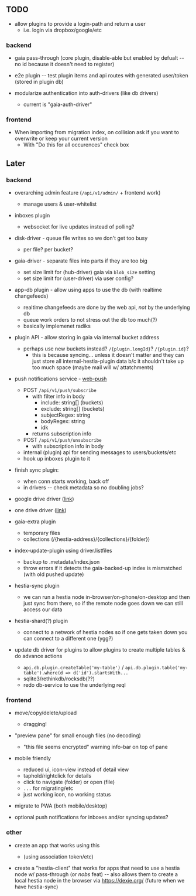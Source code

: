 ## TODO

- allow plugins to provide a login-path and return a user
  - i.e. login via dropbox/google/etc

### backend

- gaia pass-through (core plugin, disable-able but enabled by 
  defualt -- no id because it doesn't need to register)

- e2e plugin -- test plugin items and api routes with
  generated user/token (stored in plugin db)

- modularize authentication into auth-drivers (like db drivers)
  - current is "gaia-auth-driver"

### frontend

- When importing from migration index, on collision ask if you
want to overwrite or keep your current version
  - With "Do this for all occurences" check box

## Later

### backend

- overarching admin feature (`/api/v1/admin/` + frontend work)
  - manage users & user-whitelist

- inboxes plugin
  - websocket for live updates instead of polling?

- disk-driver - queue file writes so we don't get too busy
  - per file? per bucket?

- gaia-driver - separate files into parts if they are too big
  - set size limit for (hub-driver) gaia via `blob_size` setting
  - set size limit for (user-driver) via user config?

- app-db plugin - allow using apps to use the db (with realtime changefeeds)
  - realtime changefeeds are done by the web api, *not* by the underlying db
  - queue work orders to not stress out the db too much(?)
  - basically implemenet radiks

- plugin API - allow storing in gaia via internal bucket address
  - perhaps use new buckets instead? `/{plugin.longId}`? `/{plugin.id}`?
    - this is because syncing... unless it doesn't matter and they
    can just store all internal-hestia-plugin data b/c it shouldn't
    take up too much space (maybe mail will w/ attatchments)

- push notifications service -
[web-push](https://www.npmjs.com/package/web-push)
  - POST `/api/v1/push/subscribe`
    - with filter info in body
      - include: string[] (buckets)
      - exclude: string[] (buckets)
      - subjectRegex: string
      - bodyRegex: string
      - idk
    - returns subscription info
  - POST `/api/v1/push/unsubscribe`
    - with subscription info in body
  - internal (plugin) api for sending messages to users/buckets/etc
  - hook up inboxes plugin to it

- finish sync plugin:
  - when conn starts working, back off
  - in drivers -- check metadata so no doubling jobs?

- google drive driver ([link](https://developers.google.com/drive/api/v3/about-sdk))
- one drive driver ([link](https://docs.microsoft.com/en-us/onedrive/developer/?view=odsp-graph-online))

- gaia-extra plugin
  - temporary files
  - collections (/{hestia-address}/{collections}/{folder})

- index-update-plugin using driver.listfiles
  - backup to .metadata/index.json
  - throw errors if it detects the gaia-backed-up index is mismatched (with old pushed update)

- hestia-sync plugin
  - we can run a hestia node in-browser/on-phone/on-desktop and 
  then just sync from there, so if the remote node goes down
  we can still access our data

- hestia-shard(?) plugin
  - connect to a network of hestia nodes so if one gets taken down
  you can connect to a different one (ygg?)

- update db driver for plugins to allow plugins to create multiple tables & do advance actions
  - `api.db.plugin.createTable('my-table')` / `api.db.plugin.table('my-table').where(d => d('id').startsWith...`
  - sqlite3/rethinkdb/rocksdb(??)
  - redo db-service to use the underlying reql

### frontend

- move/copy/delete/upload
  - dragging!

- "preview pane" for small enough files (no decoding)
  - "this file seems encrypted" warning info-bar on top of pane

- mobile friendly
  - reduced ui, icon-view instead of detail view
  - taphold/rightclick for details
  - click to navigate (folder) or open (file)
  - `...` for migrating/etc
  - just working icon, no working status

- migrate to PWA (both mobile/desktop)

- optional push notifications for inboxes and/or syncing updates?

### other

- create an app that works using this
  - (using association token/etc)

- create a "hestia-client" that works for apps that need to use
  a hestia node w/ pass-through (or *nobs* feat) -- also allows
  them to create a local hestia node in the browser via
  https://dexie.org/ (future when we have hestia-sync)
